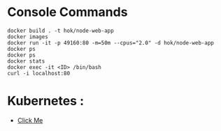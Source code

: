 # Console Commands
```console
docker build . -t hok/node-web-app
docker images
docker run -it -p 49160:80 -m=50m --cpus="2.0" -d hok/node-web-app docker ps
docker ps
docker stats
docker exec -it <ID> /bin/bash
curl -i localhost:80
```
# Kubernetes :
* [Click Me](https://github.com/HOK405/Docker_For_DevOps/tree/main/DeploymentAndServiceFiles)
